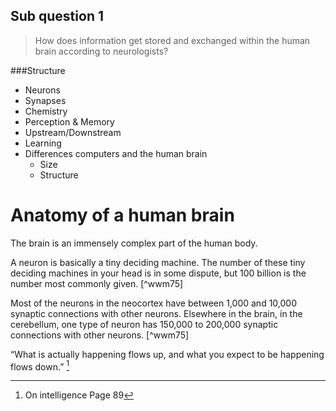 ## Sub question 1
> How does information get stored and exchanged within the human brain according to neurologists?

###Structure
* Neurons
* Synapses
* Chemistry
* Perception & Memory
* Upstream/Downstream
* Learning
* Differences computers and the human brain
	* Size
	* Structure

# Anatomy of a human brain
The brain is an immensely complex part of the human body. 

A neuron is basically a tiny deciding machine. The number of these tiny deciding machines in your head is in some dispute, but 100 billion is the number most commonly given. [^wwm75]

Most of the neurons in the neocortex have between 1,000 and 10,000 synaptic connections with other neurons. Elsewhere in the brain, in the cerebellum, one type of neuron has 150,000 to 200,000 synaptic connections with other neurons. [^wwm75]

“What is actually happening flows up, and what you expect to be happening flows down.” [^onilli89]


[^wm75]: Michael Chorost - World Wide Mind - Page 75  
[^wm77]: Michael Chorost - World Wide Mind - Page 77  
[^onilli89]: On intelligence Page 89  

